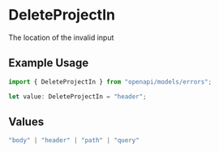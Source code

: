 # DeleteProjectIn

The location of the invalid input

## Example Usage

```typescript
import { DeleteProjectIn } from "openapi/models/errors";

let value: DeleteProjectIn = "header";
```

## Values

```typescript
"body" | "header" | "path" | "query"
```